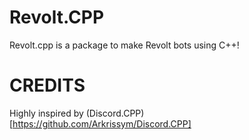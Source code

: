 # Revolt.CPP

Revolt.cpp is a package to make Revolt bots using C++!

# CREDITS 

Highly inspired by (Discord.CPP)[https://github.com/Arkrissym/Discord.CPP]
